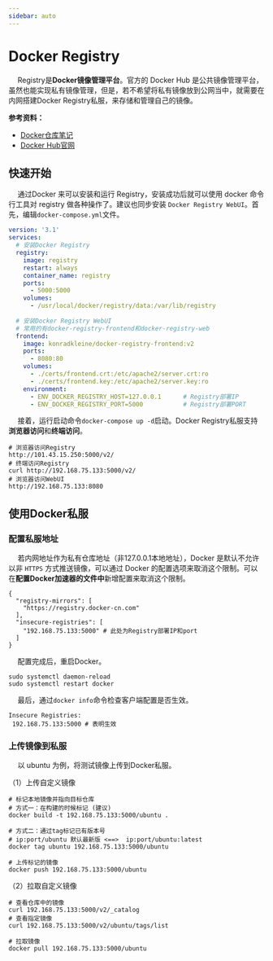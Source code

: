 ```yaml
---
sidebar: auto
---
```

# Docker Registry

​	　Registry是**Docker镜像管理平台**。官方的 Docker Hub 是公共镜像管理平台，虽然也能实现私有镜像管理，但是，若不希望将私有镜像放到公网当中，就需要在内网搭建Docker Registry私服，来存储和管理自己的镜像。



**参考资料：**

- <a href="./docker.html#docker仓库" target="_blank">Docker仓库笔记</a>
- [Docker Hub官网](https://hub.docker.com/)



## 快速开始

​	　通过Docker 来可以安装和运行 Registry，安装成功后就可以使用 docker 命令行工具对 registry 做各种操作了。建议也同步安装 `Docker Registry WebUI`。首先，编辑`docker-compose.yml`文件。

```yaml
version: '3.1'
services:
  # 安装Docker Registry
  registry:
    image: registry
    restart: always
    container_name: registry
    ports:
      - 5000:5000
    volumes:
      - /usr/local/docker/registry/data:/var/lib/registry
  
  # 安装Docker Registry WebUI
  # 常用的有docker-registry-frontend和docker-registry-web
  frontend:
    image: konradkleine/docker-registry-frontend:v2
    ports:
      - 8080:80
    volumes:
      - ./certs/frontend.crt:/etc/apache2/server.crt:ro
      - ./certs/frontend.key:/etc/apache2/server.key:ro
    environment:
      - ENV_DOCKER_REGISTRY_HOST=127.0.0.1      # Registry部署IP
      - ENV_DOCKER_REGISTRY_PORT=5000           # Registry部署PORT
```

​	　接着，运行启动命令`docker-compose up -d`启动。Docker Registry私服支持**浏览器访问**和**终端访问**。

```shell
# 浏览器访问Registry
http://101.43.15.250:5000/v2/
# 终端访问Registry
curl http://192.168.75.133:5000/v2/
# 浏览器访问WebUI
http://192.168.75.133:8080
```



## 使用Docker私服

### 配置私服地址

​	　若内网地址作为私有仓库地址（非127.0.0.1本地地址），Docker 是默认不允许以非 `HTTPS` 方式推送镜像，可以通过 Docker 的配置选项来取消这个限制。可以在**配置Docker加速器的文件中**新增配置来取消这个限制。

```json{5-7}
{
  "registry-mirrors": [
    "https://registry.docker-cn.com"
  ],
  "insecure-registries": [
    "192.168.75.133:5000" # 此处为Registry部署IP和port
  ]
}
```

​	　配置完成后，重启Docker。

```shell
sudo systemctl daemon-reload
sudo systemctl restart docker
```

​	　最后，通过`docker info`命令检查客户端配置是否生效。

```shell
Insecure Registries:
 192.168.75.133:5000 # 表明生效
```



### 上传镜像到私服

​	　以 ubuntu 为例，将测试镜像上传到Docker私服。

（1）上传自定义镜像

```shell
# 标记本地镜像并指向目标仓库
# 方式一：在构建的时候标记 (建议) 
docker build -t 192.168.75.133:5000/ubuntu .

# 方式二：通过tag标记已有版本号
# ip:port/ubuntu 默认最新版 <==>  ip:port/ubuntu:latest 
docker tag ubuntu 192.168.75.133:5000/ubuntu

# 上传标记的镜像
docker push 192.168.75.133:5000/ubuntu
```



（2）拉取自定义镜像

```shell
# 查看仓库中的镜像
curl 192.168.75.133:5000/v2/_catalog
# 查看指定镜像
curl 192.168.75.133:5000/v2/ubuntu/tags/list

# 拉取镜像
docker pull 192.168.75.133:5000/ubuntu
```

